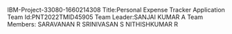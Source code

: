 IBM-Project-33080-1660214308
Title:Personal Expense Tracker Application
Team Id:PNT2022TMID45905
Team Leader:SANJAI KUMAR A
Team Members:
         SARAVANAN R
         SRINIVASAN S
         NITHISHKUMAR R
